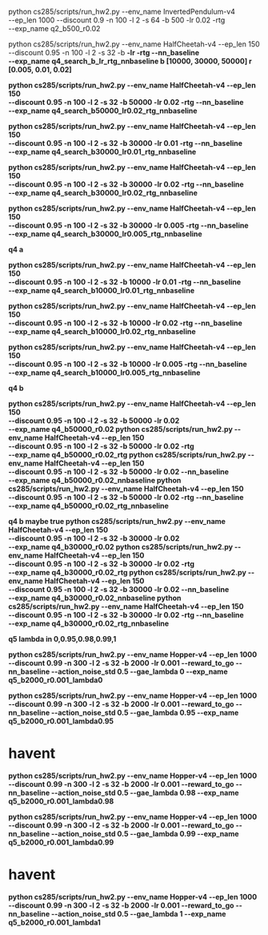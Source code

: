 python cs285/scripts/run_hw2.py --env_name InvertedPendulum-v4 \
--ep_len 1000 --discount 0.9 -n 100 -l 2 -s 64 -b 500 -lr 0.02 -rtg \
--exp_name q2_b500_r0.02

python cs285/scripts/run_hw2.py --env_name HalfCheetah-v4 --ep_len 150 \
--discount 0.95 -n 100 -l 2 -s 32 -b <b> -lr <r> -rtg --nn_baseline \
--exp_name q4_search_b<b>_lr<r>_rtg_nnbaseline
b [10000, 30000, 50000]
r [0.005, 0.01, 0.02] 

python cs285/scripts/run_hw2.py --env_name HalfCheetah-v4 --ep_len 150 \
--discount 0.95 -n 100 -l 2 -s 32 -b 50000 -lr 0.02 -rtg --nn_baseline \
--exp_name q4_search_b50000_lr0.02_rtg_nnbaseline


python cs285/scripts/run_hw2.py --env_name HalfCheetah-v4 --ep_len 150 \
--discount 0.95 -n 100 -l 2 -s 32 -b 30000 -lr 0.01 -rtg --nn_baseline \
--exp_name q4_search_b30000_lr0.01_rtg_nnbaseline

python cs285/scripts/run_hw2.py --env_name HalfCheetah-v4 --ep_len 150 \
--discount 0.95 -n 100 -l 2 -s 32 -b 30000 -lr 0.02 -rtg --nn_baseline \
--exp_name q4_search_b30000_lr0.02_rtg_nnbaseline

python cs285/scripts/run_hw2.py --env_name HalfCheetah-v4 --ep_len 150 \
--discount 0.95 -n 100 -l 2 -s 32 -b 30000 -lr 0.005 -rtg --nn_baseline \
--exp_name q4_search_b30000_lr0.005_rtg_nnbaseline

q4 a

python cs285/scripts/run_hw2.py --env_name HalfCheetah-v4 --ep_len 150 \
--discount 0.95 -n 100 -l 2 -s 32 -b 10000 -lr 0.01 -rtg --nn_baseline \
--exp_name q4_search_b10000_lr0.01_rtg_nnbaseline

python cs285/scripts/run_hw2.py --env_name HalfCheetah-v4 --ep_len 150 \
--discount 0.95 -n 100 -l 2 -s 32 -b 10000 -lr 0.02 -rtg --nn_baseline \
--exp_name q4_search_b10000_lr0.02_rtg_nnbaseline

python cs285/scripts/run_hw2.py --env_name HalfCheetah-v4 --ep_len 150 \
--discount 0.95 -n 100 -l 2 -s 32 -b 10000 -lr 0.005 -rtg --nn_baseline \
--exp_name q4_search_b10000_lr0.005_rtg_nnbaseline


q4 b

python cs285/scripts/run_hw2.py --env_name HalfCheetah-v4 --ep_len 150 \
--discount 0.95 -n 100 -l 2 -s 32 -b 50000 -lr 0.02 \
--exp_name q4_b50000_r0.02
python cs285/scripts/run_hw2.py --env_name HalfCheetah-v4 --ep_len 150 \
--discount 0.95 -n 100 -l 2 -s 32 -b 50000 -lr 0.02 -rtg \
--exp_name q4_b50000_r0.02_rtg
python cs285/scripts/run_hw2.py --env_name HalfCheetah-v4 --ep_len 150 \
--discount 0.95 -n 100 -l 2 -s 32 -b 50000 -lr 0.02 --nn_baseline \
--exp_name q4_b50000_r0.02_nnbaseline
python cs285/scripts/run_hw2.py --env_name HalfCheetah-v4 --ep_len 150 \
--discount 0.95 -n 100 -l 2 -s 32 -b 50000 -lr 0.02 -rtg --nn_baseline \
--exp_name q4_b50000_r0.02_rtg_nnbaseline

q4 b maybe true
python cs285/scripts/run_hw2.py --env_name HalfCheetah-v4 --ep_len 150 \
--discount 0.95 -n 100 -l 2 -s 32 -b 30000 -lr 0.02 \
--exp_name q4_b30000_r0.02
python cs285/scripts/run_hw2.py --env_name HalfCheetah-v4 --ep_len 150 \
--discount 0.95 -n 100 -l 2 -s 32 -b 30000 -lr 0.02 -rtg \
--exp_name q4_b30000_r0.02_rtg
python cs285/scripts/run_hw2.py --env_name HalfCheetah-v4 --ep_len 150 \
--discount 0.95 -n 100 -l 2 -s 32 -b 30000 -lr 0.02 --nn_baseline \
--exp_name q4_b30000_r0.02_nnbaseline
python cs285/scripts/run_hw2.py --env_name HalfCheetah-v4 --ep_len 150 \
--discount 0.95 -n 100 -l 2 -s 32 -b 30000 -lr 0.02 -rtg --nn_baseline \
--exp_name q4_b30000_r0.02_rtg_nnbaseline


q5
lambda in 0,0.95,0.98,0.99,1


python cs285/scripts/run_hw2.py --env_name Hopper-v4 --ep_len 1000 --discount 0.99 -n 300 -l 2 -s 32 -b 2000 -lr 0.001 --reward_to_go --nn_baseline --action_noise_std 0.5 --gae_lambda 0 --exp_name q5_b2000_r0.001_lambda0

python cs285/scripts/run_hw2.py --env_name Hopper-v4 --ep_len 1000 --discount 0.99 -n 300 -l 2 -s 32 -b 2000 -lr 0.001 --reward_to_go --nn_baseline --action_noise_std 0.5 --gae_lambda 0.95 --exp_name q5_b2000_r0.001_lambda0.95

# havent
python cs285/scripts/run_hw2.py --env_name Hopper-v4 --ep_len 1000 --discount 0.99 -n 300 -l 2 -s 32 -b 2000 -lr 0.001 --reward_to_go --nn_baseline --action_noise_std 0.5 --gae_lambda 0.98 --exp_name q5_b2000_r0.001_lambda0.98

python cs285/scripts/run_hw2.py --env_name Hopper-v4 --ep_len 1000 --discount 0.99 -n 300 -l 2 -s 32 -b 2000 -lr 0.001 --reward_to_go --nn_baseline --action_noise_std 0.5 --gae_lambda 0.99 --exp_name q5_b2000_r0.001_lambda0.99

# havent
python cs285/scripts/run_hw2.py --env_name Hopper-v4 --ep_len 1000 --discount 0.99 -n 300 -l 2 -s 32 -b 2000 -lr 0.001  --reward_to_go --nn_baseline --action_noise_std 0.5 --gae_lambda 1 --exp_name q5_b2000_r0.001_lambda1